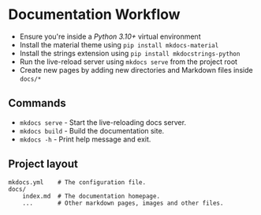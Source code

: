 # Documentation Workflow

* Ensure you're inside a *Python 3.10+* virtual environment
* Install the material theme using `pip install mkdocs-material`
* Install the strings extension using `pip install mkdocstrings-python`
* Run the live-reload server using `mkdocs serve` from the project root
* Create new pages by adding new directories and Markdown files inside `docs/*`

## Commands

- `mkdocs serve` - Start the live-reloading docs server.
- `mkdocs build` - Build the documentation site.
- `mkdocs -h` - Print help message and exit.

## Project layout

    mkdocs.yml    # The configuration file.
    docs/
        index.md  # The documentation homepage.
        ...       # Other markdown pages, images and other files.

